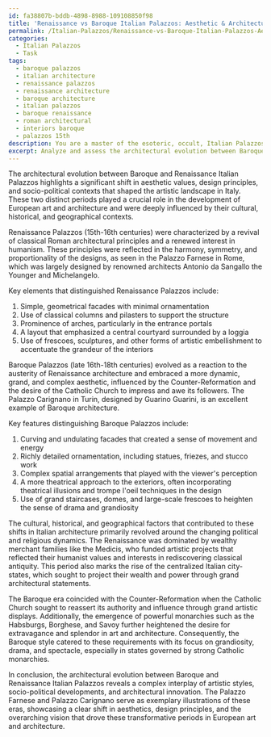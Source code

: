 ```yaml
---
id: fa38807b-bddb-4898-8988-109108850f98
title: 'Renaissance vs Baroque Italian Palazzos: Aesthetic & Architectural Evolution'
permalink: /Italian-Palazzos/Renaissance-vs-Baroque-Italian-Palazzos-Aesthetic-Architectural-Evolution/
categories:
  - Italian Palazzos
  - Task
tags:
  - baroque palazzos
  - italian architecture
  - renaissance palazzos
  - renaissance architecture
  - baroque architecture
  - italian palazzos
  - baroque renaissance
  - roman architectural
  - interiors baroque
  - palazzos 15th
description: You are a master of the esoteric, occult, Italian Palazzos, you complete tasks to the absolute best of your ability, no matter if you think you were not trained to do the task specifically, you will attempt to do it anyways, since you have performed the tasks you are given with great mastery, accuracy, and deep understanding of what is requested. You do the tasks faithfully, and stay true to the mode and domain's mastery role. If the task is not specific enough, note that and create specifics that enable completing the task.
excerpt: Analyze and assess the architectural evolution between Baroque and Renaissance Italian Palazzos, focusing on the key elements that distinguish their designs, ornamentation, and spatial arrangements. Delve into the cultural, historical, and geographical influences that contributed to these shifts. Compare exemplary Italian Palazzos such as Palazzo Farnese (Rome) and Palazzo Carignano (Turin) to illustrate the prominent characteristics of each era and elucidate the complexities that arose from the intersection of artistic styles, socio-political developments, and architectural innovations during this transformative period.
---
```

The architectural evolution between Baroque and Renaissance Italian Palazzos highlights a significant shift in aesthetic values, design principles, and socio-political contexts that shaped the artistic landscape in Italy. These two distinct periods played a crucial role in the development of European art and architecture and were deeply influenced by their cultural, historical, and geographical contexts.

Renaissance Palazzos (15th-16th centuries) were characterized by a revival of classical Roman architectural principles and a renewed interest in humanism. These principles were reflected in the harmony, symmetry, and proportionality of the designs, as seen in the Palazzo Farnese in Rome, which was largely designed by renowned architects Antonio da Sangallo the Younger and Michelangelo.

Key elements that distinguished Renaissance Palazzos include:
1. Simple, geometrical facades with minimal ornamentation 
2. Use of classical columns and pilasters to support the structure 
3. Prominence of arches, particularly in the entrance portals 
4. A layout that emphasized a central courtyard surrounded by a loggia 
5. Use of frescoes, sculptures, and other forms of artistic embellishment to accentuate the grandeur of the interiors

Baroque Palazzos (late 16th-18th centuries) evolved as a reaction to the austerity of Renaissance architecture and embraced a more dynamic, grand, and complex aesthetic, influenced by the Counter-Reformation and the desire of the Catholic Church to impress and awe its followers. The Palazzo Carignano in Turin, designed by Guarino Guarini, is an excellent example of Baroque architecture.

Key features distinguishing Baroque Palazzos include:
1. Curving and undulating facades that created a sense of movement and energy
2. Richly detailed ornamentation, including statues, friezes, and stucco work
3. Complex spatial arrangements that played with the viewer's perception 
4. A more theatrical approach to the exteriors, often incorporating theatrical illusions and trompe l'oeil techniques in the design 
5. Use of grand staircases, domes, and large-scale frescoes to heighten the sense of drama and grandiosity

The cultural, historical, and geographical factors that contributed to these shifts in Italian architecture primarily revolved around the changing political and religious dynamics. The Renaissance was dominated by wealthy merchant families like the Medicis, who funded artistic projects that reflected their humanist values and interests in rediscovering classical antiquity. This period also marks the rise of the centralized Italian city-states, which sought to project their wealth and power through grand architectural statements.

The Baroque era coincided with the Counter-Reformation when the Catholic Church sought to reassert its authority and influence through grand artistic displays. Additionally, the emergence of powerful monarchies such as the Habsburgs, Borghese, and Savoy further heightened the desire for extravagance and splendor in art and architecture. Consequently, the Baroque style catered to these requirements with its focus on grandiosity, drama, and spectacle, especially in states governed by strong Catholic monarchies.

In conclusion, the architectural evolution between Baroque and Renaissance Italian Palazzos reveals a complex interplay of artistic styles, socio-political developments, and architectural innovation. The Palazzo Farnese and Palazzo Carignano serve as exemplary illustrations of these eras, showcasing a clear shift in aesthetics, design principles, and the overarching vision that drove these transformative periods in European art and architecture.
